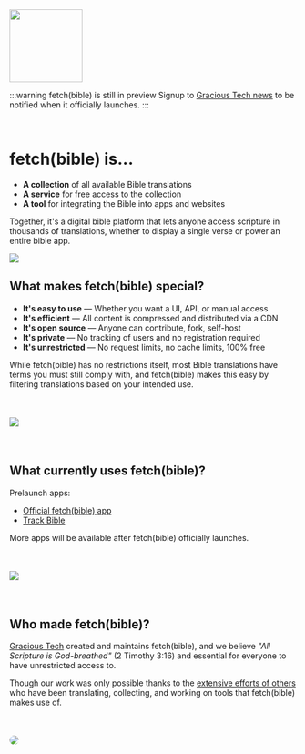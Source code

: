 
<img src='/icon.svg' width='128' style='margin: auto'>



:::warning fetch(bible) is still in preview
Signup to [Gracious Tech news](https://gracious.tech) to be notified when it officially launches.
:::

&nbsp;

# fetch(bible) is...

 * __A collection__ of all available Bible translations
 * __A service__ for free access to the collection
 * __A tool__ for integrating the Bible into apps and websites

Together, it's a digital bible platform that lets anyone access scripture in thousands of translations, whether to display a single verse or power an entire bible app.

<img src='@/.assets/decor_book.svg' style='max-width: 300px; margin: 0 auto'>


## What makes fetch(bible) special?

 * __It's easy to use__ &mdash; Whether you want a UI, API, or manual access
 * __It's efficient__ &mdash; All content is compressed and distributed via a CDN
 * __It's open source__ &mdash; Anyone can contribute, fork, self-host
 * __It's private__ &mdash; No tracking of users and no registration required
 * __It's unrestricted__ &mdash; No request limits, no cache limits, 100% free

While fetch(bible) has no restrictions itself, most Bible translations have terms you must still comply with, and fetch(bible) makes this easy by filtering translations based on your intended use.


<img src='@/.assets/decor_world.svg' style='max-width: 300px; margin: 36px auto'>


## What currently uses fetch(bible)?
Prelaunch apps:

 * [Official fetch(bible) app](https://app.fetch.bible)
 * [Track Bible](https://track.bible)

More apps will be available after fetch(bible) officially launches.

<img src='@/.assets/decor_apps.svg' style='max-width: 300px; margin: 36px auto'>

## Who made fetch(bible)?

[Gracious Tech](https://gracious.tech) created and maintains fetch(bible), and we believe _"All Scripture is God-breathed"_ (2 Timothy 3:16) and essential for everyone to have unrestricted access to.

Though our work was only possible thanks to the [extensive efforts of others](/legal/credits/) who have been translating, collecting, and working on tools that fetch(bible) makes use of.

<a href='https://gracious.tech'>
    <img src='@/.assets/decor_gt.jpg' style='border-radius: 12px; margin-top: 36px'>
</a>
